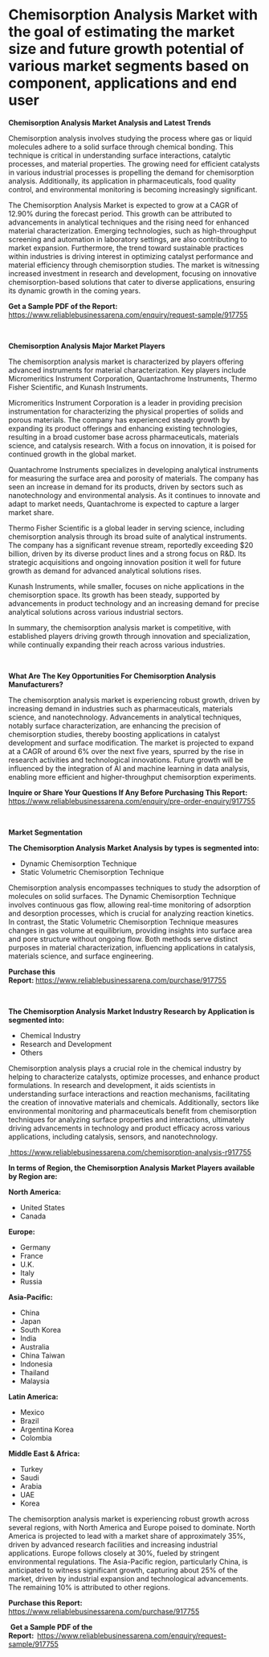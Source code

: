 <p><h1>Chemisorption Analysis Market with the goal of estimating the market size and future growth potential of various market segments based on component, applications and end user</h1></p><p><strong>Chemisorption Analysis Market Analysis and Latest Trends</strong></p>
<p><p>Chemisorption analysis involves studying the process where gas or liquid molecules adhere to a solid surface through chemical bonding. This technique is critical in understanding surface interactions, catalytic processes, and material properties. The growing need for efficient catalysts in various industrial processes is propelling the demand for chemisorption analysis. Additionally, its application in pharmaceuticals, food quality control, and environmental monitoring is becoming increasingly significant.</p><p>The Chemisorption Analysis Market is expected to grow at a CAGR of 12.90% during the forecast period. This growth can be attributed to advancements in analytical techniques and the rising need for enhanced material characterization. Emerging technologies, such as high-throughput screening and automation in laboratory settings, are also contributing to market expansion. Furthermore, the trend toward sustainable practices within industries is driving interest in optimizing catalyst performance and material efficiency through chemisorption studies. The market is witnessing increased investment in research and development, focusing on innovative chemisorption-based solutions that cater to diverse applications, ensuring its dynamic growth in the coming years.</p></p>
<p><strong>Get a Sample PDF of the Report:&nbsp;</strong> <a href="https://www.reliablebusinessarena.com/enquiry/request-sample/917755?utm_campaign=3213&utm_medium=2&utm_source=Github&utm_content=ia&utm_term=16042025&utm_id=chemisorption-analysis">https://www.reliablebusinessarena.com/enquiry/request-sample/917755</a></p>
<p>&nbsp;</p>
<p><strong>Chemisorption Analysis Major Market Players</strong></p>
<p><p>The chemisorption analysis market is characterized by players offering advanced instruments for material characterization. Key players include Micromeritics Instrument Corporation, Quantachrome Instruments, Thermo Fisher Scientific, and Kunash Instruments.</p><p>Micromeritics Instrument Corporation is a leader in providing precision instrumentation for characterizing the physical properties of solids and porous materials. The company has experienced steady growth by expanding its product offerings and enhancing existing technologies, resulting in a broad customer base across pharmaceuticals, materials science, and catalysis research. With a focus on innovation, it is poised for continued growth in the global market.</p><p>Quantachrome Instruments specializes in developing analytical instruments for measuring the surface area and porosity of materials. The company has seen an increase in demand for its products, driven by sectors such as nanotechnology and environmental analysis. As it continues to innovate and adapt to market needs, Quantachrome is expected to capture a larger market share.</p><p>Thermo Fisher Scientific is a global leader in serving science, including chemisorption analysis through its broad suite of analytical instruments. The company has a significant revenue stream, reportedly exceeding $20 billion, driven by its diverse product lines and a strong focus on R&D. Its strategic acquisitions and ongoing innovation position it well for future growth as demand for advanced analytical solutions rises.</p><p>Kunash Instruments, while smaller, focuses on niche applications in the chemisorption space. Its growth has been steady, supported by advancements in product technology and an increasing demand for precise analytical solutions across various industrial sectors.</p><p>In summary, the chemisorption analysis market is competitive, with established players driving growth through innovation and specialization, while continually expanding their reach across various industries.</p></p>
<p>&nbsp;</p>
<p><strong>What Are The Key Opportunities For Chemisorption Analysis Manufacturers?</strong></p>
<p><p>The chemisorption analysis market is experiencing robust growth, driven by increasing demand in industries such as pharmaceuticals, materials science, and nanotechnology. Advancements in analytical techniques, notably surface characterization, are enhancing the precision of chemisorption studies, thereby boosting applications in catalyst development and surface modification. The market is projected to expand at a CAGR of around 6% over the next five years, spurred by the rise in research activities and technological innovations. Future growth will be influenced by the integration of AI and machine learning in data analysis, enabling more efficient and higher-throughput chemisorption experiments.</p></p>
<p><strong>Inquire or Share Your Questions If Any Before Purchasing This Report:</strong> <a href="https://www.reliablebusinessarena.com/enquiry/pre-order-enquiry/917755?utm_campaign=3213&utm_medium=2&utm_source=Github&utm_content=ia&utm_term=16042025&utm_id=chemisorption-analysis">https://www.reliablebusinessarena.com/enquiry/pre-order-enquiry/917755</a></p>
<p>&nbsp;</p>
<p><strong>Market Segmentation</strong></p>
<p><strong>The Chemisorption Analysis Market Analysis by types is segmented into:</strong></p>
<p><ul><li>Dynamic Chemisorption Technique</li><li>Static Volumetric Chemisorption Technique</li></ul></p>
<p><p>Chemisorption analysis encompasses techniques to study the adsorption of molecules on solid surfaces. The Dynamic Chemisorption Technique involves continuous gas flow, allowing real-time monitoring of adsorption and desorption processes, which is crucial for analyzing reaction kinetics. In contrast, the Static Volumetric Chemisorption Technique measures changes in gas volume at equilibrium, providing insights into surface area and pore structure without ongoing flow. Both methods serve distinct purposes in material characterization, influencing applications in catalysis, materials science, and surface engineering.</p></p>
<p><strong>Purchase this Report:&nbsp;</strong><a href="https://www.reliablebusinessarena.com/purchase/917755?utm_campaign=3213&utm_medium=2&utm_source=Github&utm_content=ia&utm_term=16042025&utm_id=chemisorption-analysis">https://www.reliablebusinessarena.com/purchase/917755</a></p>
<p>&nbsp;</p>
<p><strong>The Chemisorption Analysis Market Industry Research by Application is segmented into:</strong></p>
<p><ul><li>Chemical Industry</li><li>Research and Development</li><li>Others</li></ul></p>
<p><p>Chemisorption analysis plays a crucial role in the chemical industry by helping to characterize catalysts, optimize processes, and enhance product formulations. In research and development, it aids scientists in understanding surface interactions and reaction mechanisms, facilitating the creation of innovative materials and chemicals. Additionally, sectors like environmental monitoring and pharmaceuticals benefit from chemisorption techniques for analyzing surface properties and interactions, ultimately driving advancements in technology and product efficacy across various applications, including catalysis, sensors, and nanotechnology.</p></p>
<p><a href="https://www.reliablebusinessarena.com/chemisorption-analysis-r917755?utm_campaign=3213&utm_medium=2&utm_source=Github&utm_content=ia&utm_term=16042025&utm_id=chemisorption-analysis">&nbsp;https://www.reliablebusinessarena.com/chemisorption-analysis-r917755</a></p>
<p><strong>In terms of Region, the Chemisorption Analysis Market Players available by Region are:</strong></p>
<p>
    <p> <strong> North America: </strong>
        <ul>
            <li>United States</li>
            <li>Canada</li>
        </ul>
        </p> 
    <p> <strong> Europe: </strong>
        <ul>
            <li>Germany</li>
            <li>France</li>
            <li>U.K.</li>
            <li>Italy</li>
            <li>Russia</li>
        </ul>
        </p> 
    <p> <strong> Asia-Pacific: </strong>
        <ul>
            <li>China</li>
            <li>Japan</li>
            <li>South Korea</li>
            <li>India</li>
            <li>Australia</li>
            <li>China Taiwan</li>
            <li>Indonesia</li>
            <li>Thailand</li>
            <li>Malaysia</li>
        </ul>
        </p> 
    <p> <strong> Latin America: </strong>
        <ul>
            <li>Mexico</li>
            <li>Brazil</li>
            <li>Argentina Korea</li>
            <li>Colombia</li>
        </ul>
        </p> 
    <p> <strong> Middle East & Africa: </strong>
        <ul>
            <li>Turkey</li>
            <li>Saudi</li>
            <li>Arabia</li>
            <li>UAE</li>
            <li>Korea</li>
        </ul>
    </p>
    </p>
<p><p>The chemisorption analysis market is experiencing robust growth across several regions, with North America and Europe poised to dominate. North America is projected to lead with a market share of approximately 35%, driven by advanced research facilities and increasing industrial applications. Europe follows closely at 30%, fueled by stringent environmental regulations. The Asia-Pacific region, particularly China, is anticipated to witness significant growth, capturing about 25% of the market, driven by industrial expansion and technological advancements. The remaining 10% is attributed to other regions.</p></p>
<p><strong>Purchase this Report: </strong><a href="https://www.reliablebusinessarena.com/purchase/917755?utm_campaign=3213&utm_medium=2&utm_source=Github&utm_content=ia&utm_term=16042025&utm_id=chemisorption-analysis">https://www.reliablebusinessarena.com/purchase/917755</a></p>
<p>&nbsp;<strong>Get a Sample PDF of the Report:&nbsp;&nbsp;</strong><a href="https://www.reliablebusinessarena.com/enquiry/request-sample/917755?utm_campaign=3213&utm_medium=2&utm_source=Github&utm_content=ia&utm_term=16042025&utm_id=chemisorption-analysis">https://www.reliablebusinessarena.com/enquiry/request-sample/917755</a></p>
<p><strong></strong></p>
<p><p></p><p></p><p></p></p>